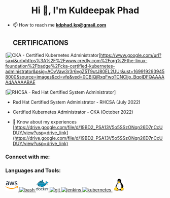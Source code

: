 <h1 align="center">Hi 👋, I'm Kuldeepak Phad</h1>

- 📫 How to reach me **kdphad.kp@gmail.com**

  ## CERTIFICATIONS

[![CKA - Certified Kubernetes Administrator]()]https://www.google.com/url?sa=i&url=https%3A%2F%2Fwww.credly.com%2Forg%2Fthe-linux-foundation%2Fbadge%2Fcka-certified-kubernetes-administrator&psig=AOvVaw3r3r6vgZ5T9utJ80EL2UUr&ust=1699192939458000&source=images&cd=vfe&ved=0CBIQjRxqFwoTCNCIjo_BqoIDFQAAAAAdAAAAABAE

[![RHCSA - Red Hat Certified System Administrator](https://www.iteindia.in/wp-content/uploads/2019/05/RHCSA.png)]

- Red Hat Certified System Administrator - RHCSA (July 2022)
- Certified Kubernetes Administrator - CKA (October 2022)



- 📄 Know about my experiences [https://drive.google.com/file/d/19BD2_PSA13V5o5SSzONqn26D7nCcUDUY/view?usp=drive_link](https://drive.google.com/file/d/19BD2_PSA13V5o5SSzONqn26D7nCcUDUY/view?usp=drive_link)

<h3 align="left">Connect with me:</h3>
<p align="left">
</p>

<h3 align="left">Languages and Tools:</h3>
<p align="left"> <a href="https://aws.amazon.com" target="_blank" rel="noreferrer"> <img src="https://raw.githubusercontent.com/devicons/devicon/master/icons/amazonwebservices/amazonwebservices-original-wordmark.svg" alt="aws" width="40" height="40"/> </a> <a href="https://www.gnu.org/software/bash/" target="_blank" rel="noreferrer"> <img src="https://www.vectorlogo.zone/logos/gnu_bash/gnu_bash-icon.svg" alt="bash" width="40" height="40"/> </a> <a href="https://www.docker.com/" target="_blank" rel="noreferrer"> <img src="https://raw.githubusercontent.com/devicons/devicon/master/icons/docker/docker-original-wordmark.svg" alt="docker" width="40" height="40"/> </a> <a href="https://git-scm.com/" target="_blank" rel="noreferrer"> <img src="https://www.vectorlogo.zone/logos/git-scm/git-scm-icon.svg" alt="git" width="40" height="40"/> </a> <a href="https://www.jenkins.io" target="_blank" rel="noreferrer"> <img src="https://www.vectorlogo.zone/logos/jenkins/jenkins-icon.svg" alt="jenkins" width="40" height="40"/> </a> <a href="https://kubernetes.io" target="_blank" rel="noreferrer"> <img src="https://www.vectorlogo.zone/logos/kubernetes/kubernetes-icon.svg" alt="kubernetes" width="40" height="40"/> </a> <a href="https://www.linux.org/" target="_blank" rel="noreferrer"> <img src="https://raw.githubusercontent.com/devicons/devicon/master/icons/linux/linux-original.svg" alt="linux" width="40" height="40"/> </a> </p>
